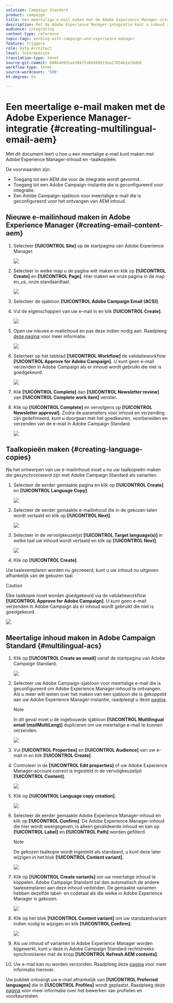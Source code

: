 ```yaml
---
solution: Campaign Standard
product: campaign
title: Een meertalige e-mail maken met de Adobe Experience Manager-integratie.
description: Met de Adobe Experience Manager-integratie kunt u inhoud rechtstreeks in AEM maken en later in Adobe Campaign gebruiken.
audience: integrating
content-type: reference
topic-tags: working-with-campaign-and-experience-manager
feature: Triggers
role: Data Architect
level: Intermediate
translation-type: tm+mt
source-git-commit: 088b49931ee5047fa6b949813ba17654b1e10d60
workflow-type: tm+mt
source-wordcount: '598'
ht-degree: 5%

---
```



# Een meertalige e-mail maken met de Adobe Experience Manager-integratie {#creating-multilingual-email-aem}

Met dit document leert u hoe u een meertalige e-mail kunt maken met Adobe Experience Manager-inhoud en -taalkopieën.

De voorwaarden zijn:

* Toegang tot een AEM die voor de integratie wordt gevormd.
* Toegang tot een Adobe Campaign-instantie die is geconfigureerd voor integratie.
* Een Adobe Campaign-sjabloon voor meertalige e-mail die is geconfigureerd voor het ontvangen van AEM inhoud.

## Nieuwe e-mailinhoud maken in Adobe Experience Manager {#creating-email-content-aem}

1. Selecteer **[!UICONTROL Site]** op de startpagina van Adobe Experience Manager.

   ![](assets/aem_acs_1.png)

1. Selecteer in welke map u de pagina wilt maken en klik op **[!UICONTROL Create]** en **[!UICONTROL Page]**. Hier maken we onze pagina in de map en_us, onze standaardtaal.

   ![](assets/aem_acs_2.png)

1. Selecteer de sjabloon **[!UICONTROL Adobe Campaign Email (ACS)]**.

1. Vul de eigenschappen van uw e-mail in en klik **[!UICONTROL Create]**.

   ![](assets/aem_acs_3.png)

1. Open uw nieuwe e-mailinhoud en pas deze indien nodig aan. Raadpleeg [deze pagina](../../integrating/using/creating-email-experience-manager.md#editing-email-aem) voor meer informatie.

   ![](assets/aem_acs_4.png)

1. Selecteer op het tabblad **[!UICONTROL Workflow]** de validatieworkflow **[!UICONTROL Approve for Adobe Campaign]**. U kunt geen e-mail verzenden in Adobe Campaign als er inhoud wordt gebruikt die niet is goedgekeurd.

   ![](assets/aem_acs_7.png)

1. Klik **[!UICONTROL Complete]** dan **[!UICONTROL Newsletter review]** van **[!UICONTROL Complete work item]** venster.

1. Klik op **[!UICONTROL Complete]** en vervolgens op **[!UICONTROL Newsletter approval]**. Zodra de parameters voor inhoud en verzending zijn gedefinieerd, kunt u doorgaan met het goedkeuren, voorbereiden en verzenden van de e-mail in Adobe Campaign Standard.

   ![](assets/aem_acs_8.png)

## Taalkopieën maken {#creating-language-copies}

Na het ontwerpen van uw e-mailinhoud moet u nu uw taalkopieën maken die gesynchroniseerd zijn met Adobe Campaign Standard als varianten.

1. Selecteer de eerder gemaakte pagina en klik op **[!UICONTROL Create]** en **[!UICONTROL Language Copy]**.

   ![](assets/aem_acs_5.png)

1. Selecteer de eerder gemaakte e-mailinhoud die in de gekozen talen wordt vertaald en klik op **[!UICONTROL Next]**.

   ![](assets/aem_acs_6.png)

1. Selecteer in de vervolgkeuzelijst **[!UICONTROL Target language(s)]** in welke taal uw inhoud wordt vertaald en klik op **[!UICONTROL Next]**.

   ![](assets/aem_acs_9.png)

1. Klik op **[!UICONTROL Create]**.

Uw taalexemplaren worden nu gecreeerd, kunt u uw inhoud nu uitgeven afhankelijk van de gekozen taal.

>[!CAUTION]
>
>Elke taalkopie moet worden goedgekeurd via de validatieworkflow **[!UICONTROL Approve for Adobe Campaign]**. U kunt geen e-mail verzenden in Adobe Campaign als er inhoud wordt gebruikt die niet is goedgekeurd.

![](assets/aem_acs_11.png)

## Meertalige inhoud maken in Adobe Campaign Standard {#multilingual-acs}

1. Klik op **[!UICONTROL Create an email]** vanaf de startpagina van Adobe Campaign Standard.

   ![](assets/aem_acs_12.png)

1. Selecteer uw Adobe Campaign-sjabloon voor meertalige e-mail die is geconfigureerd om Adobe Experience Manager-inhoud te ontvangen. Als u meer wilt weten over het maken van een sjabloon die is gekoppeld aan uw Adobe Experience Manager-instantie, raadpleegt u deze [pagina](../../integrating/using/configure-experience-manager.md#config-acs).

   >[!NOTE]
   >
   >In dit geval moet u de ingebouwde sjabloon **[!UICONTROL Multilingual email (mailMultiLang)]** dupliceren om uw meertalige e-mail te kunnen verzenden.

   ![](assets/aem_acs_13.png)

1. Vul **[!UICONTROL Properties]** en **[!UICONTROL Audience]** van uw e-mail in en klik **[!UICONTROL Create]**.

1. Controleer in de **[!UICONTROL Edit properties]** of uw Adobe Experience Manager-account correct is ingesteld in de vervolgkeuzelijst **[!UICONTROL Content]**.

   ![](assets/aem_acs_20.png)

1. Klik op **[!UICONTROL Language copy creation]**.

   ![](assets/aem_acs_16.png)

1. Selecteer de eerder gemaakte Adobe Experience Manager-inhoud en klik op **[!UICONTROL Confirm]**. De Adobe Experience Manager-inhoud die hier wordt weergegeven, is alleen gevalideerde inhoud en kan op **[!UICONTROL Label]** en **[!UICONTROL Path]** worden gefilterd.

   >[!NOTE]
   >
   >De gekozen taalkopie wordt ingesteld als standaard, u kunt deze later wijzigen in het blok **[!UICONTROL Content variant]**.

   ![](assets/aem_acs_17.png)

1. Klik op **[!UICONTROL Create variants]** om uw meertalige inhoud te koppelen. Adobe Campaign Standard zal dan automatisch de andere taalexemplaren aan deze inhoud verbinden. De gemaakte varianten hebben dezelfde label- en codetaal als die welke in Adobe Experience Manager is gekozen.

   ![](assets/aem_acs_18.png)

1. Klik op het blok **[!UICONTROL Content variant]** om uw standaardvariant indien nodig te wijzigen en klik **[!UICONTROL Confirm]**.

   ![](assets/aem_acs_19.png)

1. Als uw inhoud of varianten in Adobe Experience Manager worden bijgewerkt, kunt u deze in Adobe Campaign Standard rechtstreeks synchroniseren met de knop **[!UICONTROL Refresh AEM contents]**.

1. Uw e-mail kan nu worden verzonden. Raadpleeg deze [pagina](../../sending/using/get-started-sending-messages.md) voor meer informatie hierover.

Uw publiek ontvangt uw e-mail afhankelijk van **[!UICONTROL Preferred languages]** die in **[!UICONTROL Profiles]** wordt geplaatst. Raadpleeg deze [pagina](../../audiences/using/editing-profiles.md) voor meer informatie over het bewerken van profielen en voorkeurstalen.
